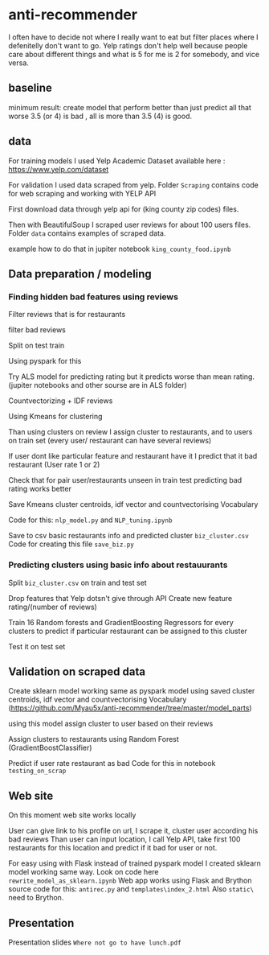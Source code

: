 # anti-recommender
I often have to decide not where I really want to eat but filter places where I defenitelly don't want to go.
Yelp ratings don't help well because people care about different things and what is 5 for me is 2 for somebody, and vice versa.


## baseline

minimum result: create model that perform better than just predict all that worse 3.5 (or 4) is bad , all is more than 3.5 (4) is good. 

## data

For training models I used Yelp Academic Dataset available here : https://www.yelp.com/dataset

For validation I used data scraped from yelp. 
Folder `Scraping` contains code for web scraping and working with YELP API

First download data through yelp api for (king county zip codes)
files.

Then with BeautifulSoup I scraped user reviews for about 100 users 
files. Folder `data` contains examples of scraped data.

example how to do that in jupiter notebook `king_county_food.ipynb`

## Data preparation / modeling

### Finding hidden bad features using reviews

Filter reviews that is for restaurants

filter bad reviews

Split on test train

Using pyspark for this

Try ALS model for predicting rating but it predicts worse than mean rating. (jupiter notebooks and other sourse are in ALS folder)

Countvectorizing +  IDF  reviews

Using Kmeans for clustering

Than using clusters on review I assign cluster to restaurants, and to users on train set (every user/ restaurant can have several reviews)

If user dont like particular feature and restaurant have it I predict that it bad restaurant (User rate 1 or 2)

Check that for pair user/restaurants unseen in train test predicting bad rating works better

Save Kmeans cluster centroids, idf vector and countvectorising Vocabulary

Code for this: `nlp_model.py` and `NLP_tuning.ipynb` 

Save to csv basic restaurants info and predicted cluster `biz_cluster.csv`
Code for creating this file `save_biz.py`

### Predicting clusters using basic info about restauurants

Split `biz_cluster.csv` on train and test set

Drop features that Yelp dotsn't give through API
Create new feature rating/(number of reviews)

Train 16 Random forests and GradientBoosting Regressors for every clusters to predict if particular restaurant can be assigned to this cluster

Test it on test set

## Validation on scraped data

Create sklearn model working same as pyspark model using saved cluster centroids, idf vector and countvectorising Vocabulary
(https://github.com/Myau5x/anti-recommender/tree/master/model_parts)

using this model assign cluster to user based on their reviews

Assign clusters to restaurants using Random Forest (GradientBoostClassifier)

Predict if user rate restaurant as bad
Code for this in notebook `testing_on_scrap`

## Web site

On this moment web site works locally

User can give link to his profile on url, I scrape it, cluster user according his bad reviews
Than user can input location, I call Yelp API, take first 100 restaurants for this location and predict if it bad for user or not.

For easy using with Flask instead of trained pyspark model I created sklearn model working same way. Look on code here `rewrite_model_as_sklearn.ipynb` 
Web app works using Flask and Brython 
source code for this: `antirec.py` and `templates\index_2.html` Also `static\` need to Brython.

## Presentation
Presentation slides `Where not go to have lunch.pdf`










